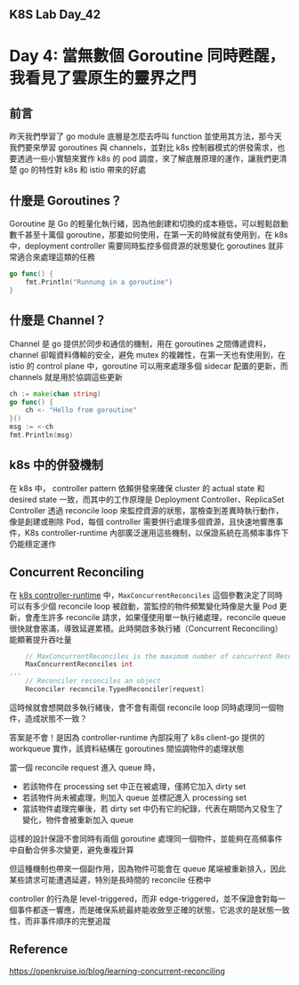 ## K8S Lab Day_42

# Day 4: 當無數個 Goroutine 同時甦醒，我看見了雲原生的靈界之門

## 前言

昨天我們學習了 go module 底層是怎麼去呼叫 function 並使用其方法，那今天我們要來學習 goroutines 與 channels，並對比 k8s 控制器模式的併發需求，也要透過一些小實驗來實作 k8s 的 pod 調度，來了解底層原理的運作，讓我們更清楚 go 的特性對 k8s 和 istio 帶來的好處

## 什麼是 Goroutines？

Goroutine 是 Go 的輕量化執行緒，因為他創建和切換的成本極低，可以輕鬆啟動數千甚至十萬個 goroutine，那要如何使用，在第一天的時候就有使用到，在 k8s 中，deployment controller 需要同時監控多個資源的狀態變化 goroutines 就非常適合來處理這類的任務

```go
go func() {
    fmt.Println("Runnung in a goroutine")
}
```

## 什麼是 Channel？

Channel 是 go 提供於同步和通信的機制，用在 goroutines 之間傳遞資料，channel 卻報資料傳輸的安全，避免 mutex 的複雜性，在第一天也有使用到，在 istio 的 control plane 中，goroutine 可以用來處理多個 sidecar 配置的更新，而 channels 就是用於協調這些更新

```go
ch := make(chan string)
go func() {
    ch <- "Hello from goroutine"
}()
msg := <-ch
fmt.Println(msg)
```

## k8s 中的併發機制

在 k8s 中， controller pattern 依賴併發來確保 cluster 的 actual state 和 desired state 一致，而其中的工作原理是 Deployment Controller、ReplicaSet Controller 透過 reconcile loop 來監控資源的狀態，當檢查到差異時執行動作，像是創建或刪除 Pod，每個 controller 需要併行處理多個資源，且快速地響應事件，K8s controller-runtime 內部廣泛運用這些機制，以保證系統在高頻率事件下仍能穩定運作

## Concurrent Reconciling

在 [k8s controller-runtime](https://github.com/kubernetes-sigs/controller-runtime/blob/main/pkg/controller/controller.go) 中，`MaxConcurrentReconciles` 這個參數決定了同時可以有多少個 reconcile loop 被啟動，當監控的物件頻繁變化時像是大量 Pod 更新，會產生許多 reconcile 請求，如果僅使用單一執行緒處理，reconcile queue 很快就會塞滿，導致延遲累積。此時開啟多執行緒（Concurrent Reconciling）能顯著提升吞吐量

```go
	// MaxConcurrentReconciles is the maximum number of concurrent Reconciles which can be run. Defaults to 1.
	MaxConcurrentReconciles int
...
	// Reconciler reconciles an object
	Reconciler reconcile.TypedReconciler[request]
```

這時候就會想開啟多執行緒後，會不會有兩個 reconcile loop 同時處理同一個物件，造成狀態不一致？

答案是不會！是因為 controller-runtime 內部採用了 k8s client-go 提供的 workqueue 實作，該資料結構在 goroutines 間協調物件的處理狀態

當一個 reconcile request 進入 queue 時，

- 若該物件在 processing set 中正在被處理，僅將它加入 dirty set
- 若該物件尚未被處理，則加入 queue 並標記進入 processing set
- 當該物件處理完畢後，若 dirty set 中仍有它的紀錄，代表在期間內又發生了變化，物件會被重新加入 queue

這樣的設計保證不會同時有兩個 goroutine 處理同一個物件，並能夠在高頻事件中自動合併多次變更，避免重複計算

但這種機制也帶來一個副作用，因為物件可能會在 queue 尾端被重新排入，因此某些請求可能遭遇延遲，特別是長時間的 reconcile 任務中

controller 的行為是 level-triggered，而非 edge-triggered，並不保證會對每一個事件都逐一響應，而是確保系統最終能收斂至正確的狀態，它追求的是狀態一致性，而非事件順序的完整追蹤

## Reference

https://openkruise.io/blog/learning-concurrent-reconciling
